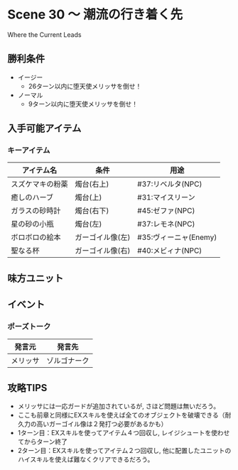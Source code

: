 # Scene 30 ～ 潮流の行き着く先  

Where the Current Leads

## 勝利条件 

- イージー
  - 26ターン以内に堕天使メリッサを倒せ！
- ノーマル
  - 9ターン以内に堕天使メリッサを倒せ！

## 入手可能アイテム 

### キーアイテム

|アイテム名|条件|用途|
|---|---|---|
|スズケマキの粉薬|燭台(右上)|#37:リベルタ(NPC)|
|癒しのハーブ|燭台(上)|#31:マイスリーン|
|ガラスの砂時計|燭台(右下)|#45:ゼファ(NPC)|
|星の砂の小瓶|燭台(左)|#37:レモネ(NPC)|
|ボロボロの絵本|ガーゴイル像(左)|#35:ヴィーニャ(Enemy)|
|聖なる杯|ガーゴイル像(右)|#40:メビィナ(NPC)|

## 味方ユニット 

## イベント 

### ポーズトーク

|発言元|発言先|
|---|---|
|メリッサ|ゾルゴナーク|

## 攻略TIPS 

- メリッサには一応ガードが追加されているが, さほど問題は無いだろう。
- ここも前章と同様にEXスキルを使えば全てのオブジェクトを破壊できる（耐久力の高いガーゴイル像は２発打つ必要があるかも）
- 1ターン目：EXスキルを使ってアイテム４つ回収し, レイジシュートを使わせてからターン終了
- 2ターン目：EXスキルを使ってアイテム２つ回収し, 他に配置したユニットのハイスキルを使えば難なくクリアできるだろう。

